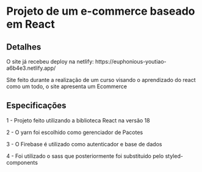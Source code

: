 # Projeto de um e-commerce baseado em React

## Detalhes

<p>O site já recebeu deploy na netlify: https://euphonious-youtiao-a6b4e3.netlify.app/</p>
<p>Site feito durante a realização de um curso visando o aprendizado do react como um todo, o site apresenta um Ecommerce</p>

## Especificações

<p>1 - Projeto feito utilizando a biblioteca React na versão 18</p> 
<p>2 - O yarn foi escolhido como gerenciador de Pacotes</p> 
<p>3 - O Firebase é utilizado como autenticador e base de dados</p>
<p>4 - Foi utilizado o sass que posteriormente foi substituido pelo styled-components</p>
